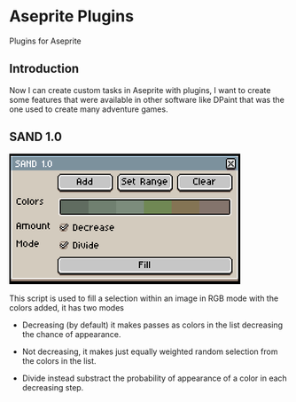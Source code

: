 # Aseprite Plugins
Plugins for Aseprite

## Introduction
Now I can create custom tasks in Aseprite with plugins, I want to create some features that were available in other software like DPaint that was the one used to create many adventure games.

## SAND 1.0

![Sand dialog](https://github.com/juanpaexpedite/AsepritePlugins/blob/master/Sand/SandScreenshot.png)

This script is used to fill a selection within an image in RGB mode with the colors added, it has two modes
  - Decreasing (by default) it makes passes as colors in the list decreasing the chance of appearance.
  - Not decreasing, it makes just equally weighted random selection from the colors in the list.
  
  - Divide instead substract the probability of appearance of a color in each decreasing step.
